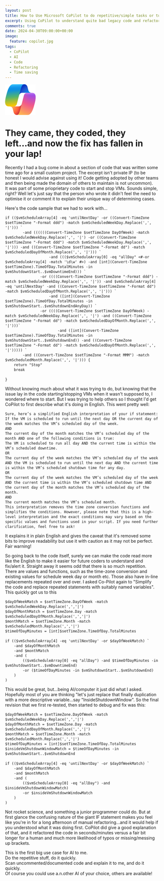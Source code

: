 ```yaml
---
layout: post
title: How to Use Microsoft CoPilot to do repetitive/simple tasks or turn illegible code into English
excerpt: Using CoPilot to understand quite bad legacy code and refactor it 
comments: true
date: 2024-04-30T09:00:00+00:00
image:
  feature: copilot.jpg
tags: 
  - CoPilot
  - AI
  - Code
  - Refactoring
  - Time saving
---
```


<img src="/public/copilot.jpg" alt="copilot" width="100" height="100"/>

# They came, they coded, they left...and now the fix has fallen in your lap!
Recently I had a bug come in about a section of code that was written some time ago for a small custom project.  The excerpt isn't private IP (to be honest I would advise against using it!  Code getting adopted by other teams and then being made the domain of others to maintain is not uncommon).  
It was part of some prioprietary code to start and stop VMs.  Sounds simple, right?  Well let's just say that the person who wrote it didn't feel the need to optimise it or comment it to explain their unique way of determining cases.

Here's the code sample that we had to work with...

```
if (($vmScheduleArray[4] -eq 'untilNextDay' -or ((Convert-TimeZone $setTimeZone "-Format ddd") -match $vmScheduledWeekDay.Replace(',', '|'))) `
        -and ((((((Convert-TimeZone $setTimeZone DayOfWeek) -match $vmScheduledWeekDay.Replace(',', '|') -or ((Convert-TimeZone $setTimeZone "-Format ddd") -match $vmScheduledWeekDay.Replace(',', '|'))) -and ((Convert-TimeZone $setTimeZone "-Format dd") -match $vmScheduledDayOfMonth.Replace(',', '|'))) `
                    -and ((($vmScheduleArray[0] -eq "allDay" <#-or $vmScheduleArray[4] -match '\d\w' #>) -and [int](Convert-TimeZone $setTimeZone).TimeOfDay.TotalMinutes -in $vmShutdownStart..$vmDowntimeEnd))) `
                -or ((((Convert-TimeZone $setTimeZone "-Format ddd") -match $vmScheduledWeekDay.Replace(',', '|')) -and $vmScheduleArray[4] -eq 'untilNextDay' -and ((Convert-TimeZone $setTimeZone "-Format dd") -match $vmScheduledDayOfMonth.Replace(',', '|'))) `
                    -and ([int](Convert-TimeZone $setTimeZone).TimeOfDay.TotalMinutes -in $vmShutdownStart..$vmShutdownEndAnyDay)) `
                -or ((((Convert-TimeZone $setTimeZone DayOfWeek) -match $vmScheduledWeekDay.Replace(',', '|') -and ((Convert-TimeZone $setTimeZone "-Format dd") -match $vmScheduledDayOfMonth.Replace(',', '|')))`
                        -and ([int](Convert-TimeZone $setTimeZone).TimeOfDay.TotalMinutes -in $vmShutdownStart..$vmShutdownEnd)) -and ((Convert-TimeZone $setTimeZone "-Format dd") -match $vmScheduledDayOfMonth.Replace(',', '|'))))) `
        -and ((Convert-TimeZone $setTimeZone "-Format MMM") -match $vmScheduledMonth.Replace(',', '|'))) {
    return "Stop"
    break

}
```

Without knowing much about what it was trying to do, but knowing that the issue lay in the code starting/stopping VMs when it wasn't supposed to, I wondered where to start.  But I was trying to help others so I thought I'd get CoPilot to first describe what it's doing in English.
This went pretty well:  
```
Sure, here’s a simplified English interpretation of your if statement:
If the VM is scheduled to run until the next day OR the current day of the week matches the VM’s scheduled day of the week.
AND
The current day of the month matches the VM’s scheduled day of the month AND one of the following conditions is true:
The VM is scheduled to run all day AND the current time is within the VM’s scheduled downtime.
OR
The current day of the week matches the VM’s scheduled day of the week AND the VM is scheduled to run until the next day AND the current time is within the VM’s scheduled shutdown time for any day.
OR
The current day of the week matches the VM’s scheduled day of the week AND the current time is within the VM’s scheduled shutdown time AND the current day of the month matches the VM’s scheduled day of the month.
AND
The current month matches the VM’s scheduled month.
This interpretation removes the time zone conversion functions and simplifies the conditions. However, please note that this is a high-level interpretation and the exact conditions may vary based on the specific values and functions used in your script. If you need further clarification, feel free to ask!
```

It explains it in plain English and gives the caveat that it's removed some bits to improve readability but use it with caution as it may not be perfect.  Fair warning!

So going back to the code itself, surely we can make the code read more like the English to make it easier for future coders to understand and fix/alert it.
Straight away it seems odd that there is so much repetition.  There are values and functions, such as the time-zone conversion and existing values for schedule week day or month etc.  Those also have in-line replacements repeated over and over.
I asked Co-Pilot again to "Simplify the code and replace repeated statements with suitably named variables".
This quickly got us to this
```
$dayOfWeekMatch = $setTimeZone.DayOfWeek -match $vmScheduledWeekDay.Replace(',','|')
$dayOfMonthMatch = $setTimeZone.Day -match $vmScheduledDayOfMonth.Replace(',','|')
$monthMatch = $setTimeZone.Month -match $vmScheduledMonth.Replace(',','|')
$timeOfDayMinutes = [int]$setTimeZone.TimeOfDay.TotalMinutes
 
if (($vmScheduleArray[4] -eq 'untilNextDay' -or $dayOfWeekMatch) `
    -and $dayOfMonthMatch
    -and $monthMatch
    -and (
        (($vmScheduleArray[0] -eq "allDay") -and $timeOfDayMinutes -in $vmShutdownStart..$vmDowntimeEnd)
        -or ($timeOfDayMinutes -in $vmShutdownStart..$vmShutdownEnd)
    )
)
```

This would be great, but...being AI/computer it just did what I asked.  Hopefully most of you are thinking "let's just replace that finally duplication with a more descriptive variable...say "InsideShutdownWindow".
So the final revision that we first re-tested, then started to debug and fix was this:

```
$dayOfWeekMatch = $setTimeZone.DayOfWeek -match $vmScheduledWeekDay.Replace(',','|')
$dayOfMonthMatch = $setTimeZone.Day -match $vmScheduledDayOfMonth.Replace(',','|')
$monthMatch = $setTimeZone.Month -match $vmScheduledMonth.Replace(',','|')
$timeOfDayMinutes = [int]$setTimeZone.TimeOfDay.TotalMinutes
$insideVmShutdownWindowMatch = $timeOfDayMinutes -in $vmShutdownStart..$vmShutdownEnd
 
if (($vmScheduleArray[4] -eq 'untilNextDay' -or $dayOfWeekMatch) `
    -and $dayOfMonthMatch
    -and $monthMatch
    -and (
        (($vmScheduleArray[0] -eq "allDay") -and $insideVmShutdownWindowMatch)
        -or $insideVmShutdownWindowMatch
    )
)
```

Not rocket science, and something a junior programmer could do.  But at first glance the confusing nature of the giant IF statement makes you feel like you're in for a long afternoon of manual refactoring...and it would help if you understood what it was doing first.  CoPilot did give a good explanation of that, and it refactored the code in seconds/minutes versus a fair bit longer for a human and much more likelihood of typos or missing/messing up brackets.

This is the first big use case for AI to me.    
Do the repetitive stuff, do it quickly.  
Scan uncommented/documented code and explain it to me, and do it quickly.  
Of course you could use a.n.other AI of your choice, others are available!
